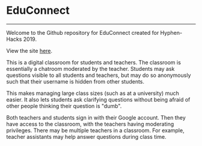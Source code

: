 # EduConnect
<hr></hr>
Welcome to the Github repository for EduConnect created for Hyphen-Hacks 2019.

View the site [here](http://educonnect.ddns.net/).

This is a digital classroom for students and teachers. The classroom is essentially a chatroom moderated by the teacher. Students may ask questions visible to all students and teachers, but may do so anonymously such that their username is hidden from other students. 

This makes managing large class sizes (such as at a university) much easier. It also lets students ask clarifying questions without being afraid of other people thinking their question is "dumb".

Both teachers and students sign in with their Google account. Then they have access to the classroom, with the teachers having moderating privileges. There may be multiple teachers in a classroom. For example, teacher assistants may help answer questions during class time.
